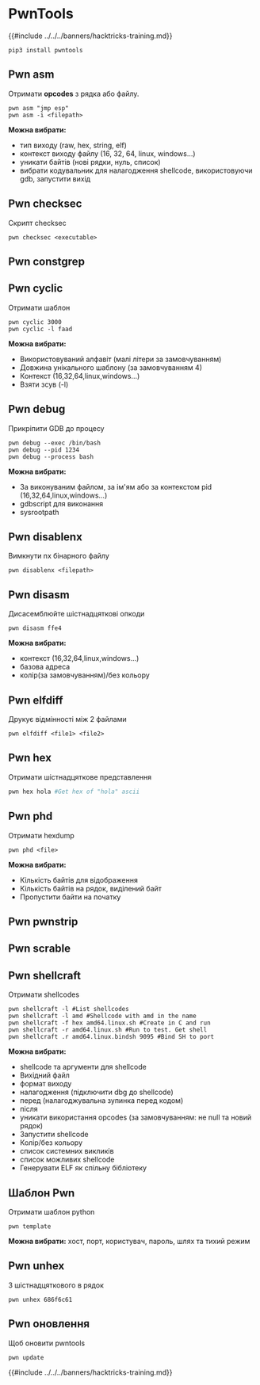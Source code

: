 # PwnTools

{{#include ../../../banners/hacktricks-training.md}}
```
pip3 install pwntools
```
## Pwn asm

Отримати **opcodes** з рядка або файлу.
```
pwn asm "jmp esp"
pwn asm -i <filepath>
```
**Можна вибрати:**

- тип виходу (raw, hex, string, elf)
- контекст виходу файлу (16, 32, 64, linux, windows...)
- уникати байтів (нові рядки, нуль, список)
- вибрати кодувальник для налагодження shellcode, використовуючи gdb, запустити вихід

## **Pwn checksec**

Скрипт checksec
```
pwn checksec <executable>
```
## Pwn constgrep

## Pwn cyclic

Отримати шаблон
```
pwn cyclic 3000
pwn cyclic -l faad
```
**Можна вибрати:**

- Використовуваний алфавіт (малі літери за замовчуванням)
- Довжина унікального шаблону (за замовчуванням 4)
- Контекст (16,32,64,linux,windows...)
- Взяти зсув (-l)

## Pwn debug

Прикріпити GDB до процесу
```
pwn debug --exec /bin/bash
pwn debug --pid 1234
pwn debug --process bash
```
**Можна вибрати:**

- За виконуваним файлом, за ім'ям або за контекстом pid (16,32,64,linux,windows...)
- gdbscript для виконання
- sysrootpath

## Pwn disablenx

Вимкнути nx бінарного файлу
```
pwn disablenx <filepath>
```
## Pwn disasm

Дисасемблюйте шістнадцяткові опкоди
```
pwn disasm ffe4
```
**Можна вибрати:**

- контекст (16,32,64,linux,windows...)
- базова адреса
- колір(за замовчуванням)/без кольору

## Pwn elfdiff

Друкує відмінності між 2 файлами
```
pwn elfdiff <file1> <file2>
```
## Pwn hex

Отримати шістнадцяткове представлення
```bash
pwn hex hola #Get hex of "hola" ascii
```
## Pwn phd

Отримати hexdump
```
pwn phd <file>
```
**Можна вибрати:**

- Кількість байтів для відображення
- Кількість байтів на рядок, виділений байт
- Пропустити байти на початку

## Pwn pwnstrip

## Pwn scrable

## Pwn shellcraft

Отримати shellcodes
```
pwn shellcraft -l #List shellcodes
pwn shellcraft -l amd #Shellcode with amd in the name
pwn shellcraft -f hex amd64.linux.sh #Create in C and run
pwn shellcraft -r amd64.linux.sh #Run to test. Get shell
pwn shellcraft .r amd64.linux.bindsh 9095 #Bind SH to port
```
**Можна вибрати:**

- shellcode та аргументи для shellcode
- Вихідний файл
- формат виходу
- налагодження (підключити dbg до shellcode)
- перед (налагоджувальна зупинка перед кодом)
- після
- уникати використання opcodes (за замовчуванням: не null та новий рядок)
- Запустити shellcode
- Колір/без кольору
- список системних викликів
- список можливих shellcode
- Генерувати ELF як спільну бібліотеку

## Шаблон Pwn

Отримати шаблон python
```
pwn template
```
**Можна вибрати:** хост, порт, користувач, пароль, шлях та тихий режим

## Pwn unhex

З шістнадцяткового в рядок
```
pwn unhex 686f6c61
```
## Pwn оновлення

Щоб оновити pwntools
```
pwn update
```
{{#include ../../../banners/hacktricks-training.md}}
